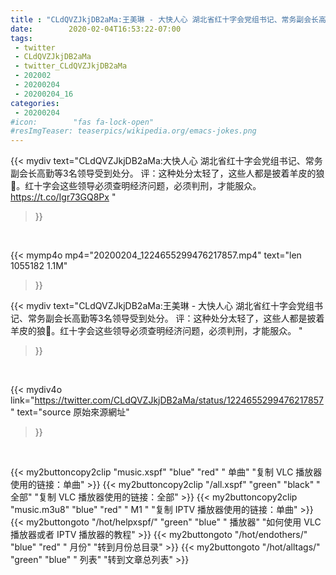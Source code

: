 ```yaml
---
title : "CLdQVZJkjDB2aMa:王美琳 - 大快人心 湖北省红十字会党组书记、常务副会长高勤等3名领导受到处分。 评：这种处分太轻了，这些人都是披着羊皮的狼🐺。红十字会这些领导必须查明经济问题，必须判刑，才能服众。 "
date:        2020-02-04T16:53:22-07:00
tags:
 - twitter
 - CLdQVZJkjDB2aMa
 - twitter_CLdQVZJkjDB2aMa
 - 202002
 - 20200204
 - 20200204_16
categories:
 - 20200204
#icon:        "fas fa-lock-open"
#resImgTeaser: teaserpics/wikipedia.org/emacs-jokes.png
---
```


{{< mydiv text="CLdQVZJkjDB2aMa:大快人心 湖北省红十字会党组书记、常务副会长高勤等3名领导受到处分。 评：这种处分太轻了，这些人都是披着羊皮的狼🐺。红十字会这些领导必须查明经济问题，必须判刑，才能服众。 https://t.co/Igr73GQ8Px "
>}}
<br>


{{< mymp4o mp4="20200204_1224655299476217857.mp4"
text="len 1055182    1.1M"
>}}


{{< mydiv text="CLdQVZJkjDB2aMa:王美琳 - 大快人心 湖北省红十字会党组书记、常务副会长高勤等3名领导受到处分。 评：这种处分太轻了，这些人都是披着羊皮的狼🐺。红十字会这些领导必须查明经济问题，必须判刑，才能服众。 "
>}}
<br>

{{< mydiv4o link="https://twitter.com/CLdQVZJkjDB2aMa/status/1224655299476217857"
text="source 原始來源網址"
>}}


<br>





{{< my2buttoncopy2clip "music.xspf"        "blue"   "red"    " 单曲"  "复制 VLC 播放器使用的链接：单曲" >}} {{< my2buttoncopy2clip "/all.xspf"         "green"  "black"  " 全部"  "复制 VLC 播放器使用的链接：全部" >}} {{< my2buttoncopy2clip "music.m3u8"        "blue"   "red"    " M1 "    "复制 IPTV 播放器使用的链接：单曲" >}} {{< my2buttongoto      "/hot/helpxspf/"    "green"  "blue"   " 播放器" "如何使用 VLC 播放器或者 IPTV 播放器的教程" >}} {{< my2buttongoto      "/hot/endothers/"   "blue"   "red"    " 月份"   "转到月份总目录" >}} {{< my2buttongoto      "/hot/alltags/"     "green"  "blue"   " 列表"   "转到文章总列表" >}} 

